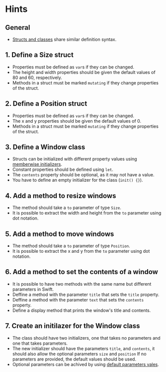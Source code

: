 # Hints

## General

- [Structs and classes][structs-and-classes] share similar definition syntax.

## 1. Define a Size struct

- Properties must be defined as `var`s if they can be changed.
- The height and width properties should be given the default values of 80 and 60, respectively.
- Methods in a struct must be marked `mutating` if they change properties of the struct.

## 2. Define a Position struct

- Properties must be defined as `var`s if they can be changed.
- The x and y properties should be given the default values of 0.
- Methods in a struct must be marked `mutating` if they change properties of the struct.

## 3. Define a Window class

- Structs can be initialized with different property values using [memberwise initializers][memberwise-initializers].
- Constant properties should be defined using `let`.
- The `contents` property should be optional, as it may not have a value.
- You have to define an empty initializer for the class (`init() {}`).

## 4. Add a method to resize windows

- The method should take a `to` parameter of type `Size`.
- It is possible to extract the width and height from the `to` parameter using dot notation.

## 5. Add a method to move windows

- The method should take a `to` parameter of type `Position`.
- It is possible to extract the x and y from the `to` parameter using dot notation.

## 6. Add a method to set the contents of a window

- It is possible to have two methods with the same name but different parameters in Swift.
- Deffine a method with the parameter `title` that sets the `title` property.
- Deffine a method with the parameter `text` that sets the `contents` property.
- Define a display method that prints the window's title and contents.

## 7. Create an initilazer for the Window class

- The class should have two initializers, one that takes no parameters and one that takes parameters.
- The new initializer should have the parameters `title`, and `contents`, it should also allow the optional parameters `size` and `position`
    If no parameters are provided, the default values should be used.
- Optional parameters can be achived by using [default parameters vales][default-parameters-vales].


[structs-and-classes]: https://docs.swift.org/swift-book/LanguageGuide/ClassesAndStructures.html
[memberwise-initializers]: https://docs.swift.org/swift-book/documentation/the-swift-programming-language/classesandstructures/#Memberwise-Initializers-for-Structure-Types
[default-parameters-vales]: https://docs.swift.org/swift-book/documentation/the-swift-programming-language/functions#Default-Parameter-Values

